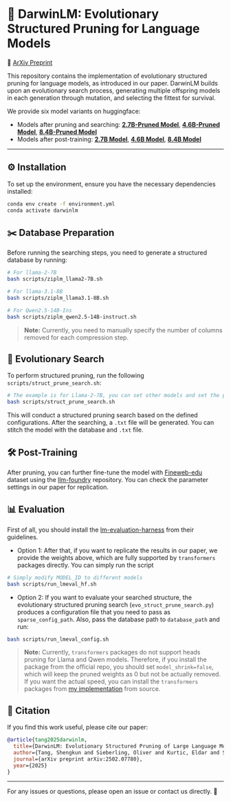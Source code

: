 # 🚀 DarwinLM: Evolutionary Structured Pruning for Language Models

🌟 [ArXiv Preprint](https://arxiv.org/pdf/2502.07780)

This repository contains the implementation of evolutionary structured pruning for language models, as introduced in our paper. DarwinLM builds upon an evolutionary search process, generating multiple offspring models in each generation through mutation, and selecting the fittest for survival.

We provide six model variants on huggingface:
- Models after pruning and searching: [**2.7B-Pruned Model**](https://huggingface.co/Shengkun/DarwinLM-2.7B-Pruned), [**4.6B-Pruned Model**](https://huggingface.co/Shengkun/DarwinLM-4.6B-Pruned), [**8.4B-Pruned Model**](https://huggingface.co/Shengkun/DarwinLM-8.4B-Pruned)
- Models after post-training: [**2.7B Model**](https://huggingface.co/Shengkun/DarwinLM-2.7B), [**4.6B Model**](https://huggingface.co/Shengkun/DarwinLM-4.6B), [**8.4B Model**](https://huggingface.co/Shengkun/DarwinLM-8.4B)



---


## ⚙️ Installation

To set up the environment, ensure you have the necessary dependencies installed:

```bash
conda env create -f environment.yml
conda activate darwinlm
```

## ✂️ Database Preparation

Before running the searching steps, you need to generate a structured database by running:

```bash
# For llama-2-7B
bash scripts/ziplm_llama2-7B.sh

# For llama-3.1-8B
bash scripts/ziplm_llama3.1-8B.sh

# For Qwen2.5-14B-Ins
bash scripts/ziplm_qwen2.5-14B-instruct.sh
```

> **Note:** Currently, you need to manually specify the number of columns removed for each compression step.

## 🚀 Evolutionary Search

To perform structured pruning, run the following ```scripts/struct_prune_search.sh```:

```bash
# The example is for Llama-2-7B, you can set other models and set the path of generated database to COMPR_PATH 
bash scripts/struct_prune_search.sh
```

This will conduct a structured pruning search based on the defined configurations. After the searching, a ```.txt``` file will be generated. You can stitch the model with the database and ```.txt``` file.

## 🛠 Post-Training

After pruning, you can further fine-tune the model with [Fineweb-edu](https://huggingface.co/datasets/HuggingFaceFW/fineweb-edu) dataset using the [llm-foundry](https://github.com/mosaicml/llm-foundry) repository. You can check the parameter settings in our paper for replication.


<!-- ## 🏗 Model Variants

We provide six model variants on huggingface:

- Models after pruning and searching: [**2.7B-Pruned Model**](https://huggingface.co/Shengkun/DarwinLM-2.7B-Pruned), [**4.6B-Pruned Model**](https://huggingface.co/Shengkun/DarwinLM-4.6B-Pruned), [**8.4B-Pruned Model**](https://huggingface.co/Shengkun/DarwinLM-8.4B-Pruned)
- Models after post-training: [**2.7B Model**](https://huggingface.co/Shengkun/DarwinLM-2.7B), [**4.6B Model**](https://huggingface.co/Shengkun/DarwinLM-4.6B), [**8.4B Model**](https://huggingface.co/Shengkun/DarwinLM-8.4B) -->



## 📊 Evaluation
First of all, you should install the [lm-evaluation-harness](https://github.com/EleutherAI/lm-evaluation-harness) from their guidelines.


- Option 1: After that, if you want to replicate the results in our paper, we provide the weights above, which are fully supported by `transformers` packages directly. You can simply run the script
```bash
# Simply modify MODEL_ID to different models
bash scripts/run_lmeval_hf.sh
```

- Option 2: If you want to evaluate your searched structure, the evolutionary structured pruning search (`evo_struct_prune_search.py`) produces a configuration file that you need to pass as `sparse_config_path`. Also, pass the database path to `database_path` and run:

```bash
bash scripts/run_lmeval_config.sh
```
> **Note:** Currently, `transformers` packages do not support heads pruning for Llama and Qwen models. Therefore, if you install the package from the official repo, you should set `model_shrink=false`, which will keep the pruned weights as 0 but not be actually removed. If you want the actual speed, you can install the `transformers` packages from [my implementation](https://github.com/Tangshengku/transformers/tree/llama3.1) from source.


## 📖 Citation

If you find this work useful, please cite our paper:

```bibtex
@article{tang2025darwinlm,
  title={DarwinLM: Evolutionary Structured Pruning of Large Language Models},
  author={Tang, Shengkun and Sieberling, Oliver and Kurtic, Eldar and Shen, Zhiqiang and Alistarh, Dan},
  journal={arXiv preprint arXiv:2502.07780},
  year={2025}
}
```

---

For any issues or questions, please open an issue or contact us directly. 🚀

